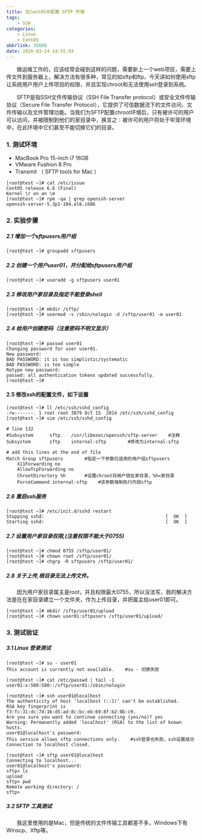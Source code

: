 ```yaml
---
title: 在CentOS中配置 SFTP 环境
tags: 
    - SSH
categories: 
    - Linux
    - CentOS
abbrlink: 35680
date: 2016-03-24 14:55:03
---
```


&nbsp;&nbsp;&nbsp;&nbsp;&nbsp;&nbsp;&nbsp;做运维工作的，应该经常会碰到这样的问题，需要新上一个web项目，需要上传文件到服务器上，解决方法有很多种，常见的如sftp和ftp，今天讲如何使用sftp让系统用户用户上传项目的权限，并且实现chroot和无法使用ssh登录到系统。

&nbsp;&nbsp;&nbsp;&nbsp;&nbsp;&nbsp;&nbsp;SFTP是指SSH文件传输协议（SSH File Transfer protocol）或安全文件传输协议（Secure File Transfer Protocol），它提供了可信数据流下的文件访问、文件传输以及文件管理功能。当我们为SFTP配置chroot环境后，只有被许可的用户可以访问，并被限制到他们的家目录中，换言之：被许可的用户将处于牢笼环境中，在此环境中它们甚至不能切换它们的目录。

### 1. 测试环境

* MacBook Pro 15-inch i7 16GB
* VMware Fushion 8 Pro
* Transmit （ SFTP tools for Mac ）

```
[root@test ~]# cat /etc/issue
CentOS release 6.6 (Final)
Kernel \r on an \m
[root@test ~]# rpm -qa | grep openssh-server
openssh-server-5.3p1-104.el6.i686
```

### 2. 实验步骤

##### 2.1 增加一个sftpusers用户组
```
[root@test ~]# groupadd sftpusers
```

##### 2.2 创建一个用户user01，并分配给sftpusers用户组
```
[root@test ~]# useradd -g sftpusers user01
```

##### 2.3 修改用户家目录及指定不能登录shell
```
[root@test ~]# mkdir /sftp/
[root@test ~]# usermod -s /sbin/nologin -d /sftp/user01 -m user01
```

##### 2.4 给用户创建密码（注意密码不明文显示）
```
[root@test ~]# passwd user01
Changing password for user user01.
New password:
BAD PASSWORD: it is too simplistic/systematic
BAD PASSWORD: is too simple
Retype new password:
passwd: all authentication tokens updated successfully.
[root@test ~]#
```

#### 2.5 修改ssh的配置文件，如下设置
```
[root@test ~]# ll /etc/ssh/sshd_config
-rw-------. 1 root root 3879 Oct 15  2014 /etc/ssh/sshd_config
[root@test ~]# vim /etc/ssh/sshd_config

# line 132
#Subsystem      sftp    /usr/libexec/openssh/sftp-server    #注释
Subsystem       sftp    internal-sftp        #修改为internal-sftp

# add this lines at the end of file
Match Group sftpusers        #指定一下参数仅适用的用户组sftpusers
    X11Forwarding no
    AllowTcpForwarding no
    ChrootDirectory %h       #设置chroot将用户锁在家目录，%h=家目录
    ForceCommand internal-sftp    #该参数强制执行内部sftp
```

##### 2.6 重启ssh服务
```
[root@test ~]# /etc/init.d/sshd restart
Stopping sshd:                                             [  OK  ]
Starting sshd:                                             [  OK  ]
```

##### 2.7 设置用户家目录权限,(注意权限不能大于0755)
```
[root@test ~]# chmod 0755 /sftp/user01/
[root@test ~]# chown root /sftp/user01/
[root@test ~]# chgrp -R sftpusers /sftp/user01/
```

##### 2.8 关于上传,根目录无法上传文件。
&nbsp;&nbsp;&nbsp;&nbsp;&nbsp;&nbsp;&nbsp;因为用户家目录属主是root，并且权限最大0755，所以没法写，我的解决方法是在在家目录建立一个文件夹，作为上传目录，并把属主给user01即可。

```
[root@test ~]# mkdir /sftp/user01/upload
[root@test ~]# chown user01:sftpusers /sftp/user01/upload/
```


### 3. 测试验证
##### 3.1 Linux 登录测试
```
[root@test ~]# su - user01
This account is currently not available.    #su - 切换失败

[root@test ~]# cat /etc/passwd | tail -1
user01:x:500:500::/sftp/user01:/sbin/nologin

[root@test ~]# ssh user01@localhost
The authenticity of host 'localhost (::1)' can't be established.
RSA key fingerprint is f3:fc:31:dc:7d:16:d5:ad:8c:bc:eb:69:8f:b2:0b:c9.
Are you sure you want to continue connecting (yes/no)? yes
Warning: Permanently added 'localhost' (RSA) to the list of known hosts.
user01@localhost's password:
This service allows sftp connections only.    #ssh登录也失败，ssh设置成功
Connection to localhost closed.

[root@test ~]# sftp user01@localhost
Connecting to localhost...
user01@localhost's password:
sftp> ls
upload
sftp> pwd
Remote working directory: /
sftp>

```

##### 3.2 SFTP 工具测试
&nbsp;&nbsp;&nbsp;&nbsp;&nbsp;&nbsp;&nbsp;我这里使用的是Mac，但是传统的文件传输工具都差不多，Windows下有Winscp、Xftp等。




